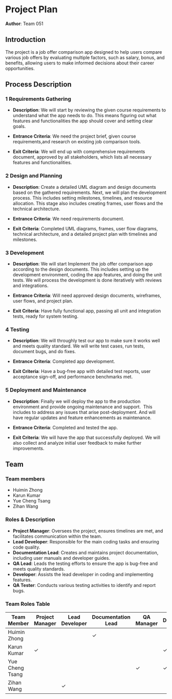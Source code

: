 # Project Plan

**Author**: Team 051

## Introduction

The project is a job offer comparison app designed to help users compare various job offers by evaluating multiple factors, such as salary, bonus, and benefits, allowing users to make informed decisions about their career opportunities.

## Process Description

### 1 Requirements Gathering
- **Description**: We will start by reviewing the given course requirements to understand what the app needs to do. This means figuring out what features and functionalities the app should cover and setting clear goals.

- **Entrance Criteria**: We need the project brief, given course requirements,and research on existing job comparison tools.

- **Exit Criteria**:  We will end up with comprehensive requirements document, approved by all stakeholders, which lists all necessary features and functionalities. ⁤ ⁤

### 2 ⁤⁤Design and Planning ⁤ ⁤
- **Description**: Create a detailed UML diagram and design documents based on the gathered requirements. ⁤⁤Next, we will plan the development process. ⁤⁤This includes setting milestones, timelines, and resource allocation. ⁤⁤This stage also includes creating frames, user flows and the technical architecture.

- **Entrance Criteria**: We need requirements document. ⁤ ⁤

- **Exit Criteria**: Completed UML diagrams, frames, user flow diagrams, technical architecture, and a detailed project plan with timelines and milestones.
 ⁤ ⁤
### 3 ⁤⁤Development ⁤ ⁤
- **Description**: We will start Implement the job offer comparison app according to the design documents. ⁤⁤This includes setting up the development environment, coding the app features, and doing the unit tests. ⁤⁤We will process the development is done iteratively with reviews and integrations.

- **Entrance Criteria**: Will need approved design documents, wireframes, user flows, and project plan.

- **Exit Criteria**: Have fully functional app, passing all unit and integration tests, ready for system testing. ⁤ ⁤

### 4 ⁤⁤Testing
- **Description**: We will throughly test our app to make sure it works well and meets quality standard. ⁤⁤We will write test cases, run tests, document bugs, and do fixes. 

- **Entrance Criteria**: Completed app development.

- **Exit Criteria**: Have a bug-free app with detailed test reports, user acceptance sign-off, and performance benchmarks met. ⁤ ⁤

### 5 ⁤⁤Deployment and Maintenance ⁤ 
- **Description**: Finally we will deploy the app to the production environment and provide ongoing maintenance and support. ⁤⁤ This includes to address any issues that arise post-deployment. ⁤⁤And will have regular updates and feature enhancements as maintenance.

- **Entrance Criteria**: Completed and tested the app.

- **Exit Criteria**: We will have the app that  successfully deployed. We will also collect and analyze ⁤⁤initial user feedback to make further improvements.

## Team

### Team members

- Huimin Zhong    
- Karun Kumar  
- Yue Cheng Tsang
- Zihan Wang

### Roles & Description
- **Project Manager**: Oversees the project, ensures timelines are met, and facilitates communication within the team.
- **Lead Developer**: Responsible for the main coding tasks and ensuring code quality.
- **Documentation Lead**: Creates and maintains project documentation, including user manuals and developer guides.
- **QA Lead**: Leads the testing efforts to ensure the app is bug-free and meets quality standards.
- **Developer**: Assists the lead developer in coding and implementing features.
- **QA Tester**: Conducts various testing activities to identify and report bugs.

### Team Roles Table

|   Team Member   | Project Manager | Lead Developer | Documentation Lead | QA Manager | Developer | QA Tester |
|-----------------|-----------------|----------------|--------------------|------------|-----------|-----------|
| Huimin Zhong    |                 |                |✓                   |            |           |✓          |                 
| Karun Kumar     |        ✓        |                |                    |            |✓          |           |                  
| Yue Cheng Tsang |                 |                |                    | ✓          |✓          |           |                  
| Zihan Wang      |                 |✓               |                    |            |           |✓          |                  

 

